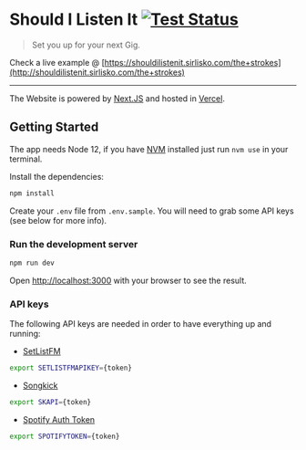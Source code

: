 # Should I Listen It [![Test Status][test-image]][test-url]

> Set you up for your next Gig.

Check a live example @ [https://shouldilistenit.sirlisko.com/the+strokes](http://shouldilistenit.sirlisko.com/the+strokes)

---

The Website is powered by [Next.JS](https://nextjs.org/) and hosted in [Vercel](https://vercel.com/).

## Getting Started

The app needs Node 12, if you have [NVM](https://github.com/nvm-sh/nvm) installed just run `nvm use` in your terminal.

Install the dependencies:

```bash
npm install
```

Create your `.env` file from `.env.sample`. You will need to grab some API keys (see below for more info).

### Run the development server

```bash
npm run dev
```

Open [http://localhost:3000](http://localhost:3000) with your browser to see the result.

### API keys

The following API keys are needed in order to have everything up and running:

- [SetListFM](https://api.setlist.fm/docs/1.0/index.html)

```bash
export SETLISTFMAPIKEY={token}
```

- [Songkick](https://www.songkick.com/api_key_requests/new)

```bash
export SKAPI={token}
```

- [Spotify Auth Token](https://developer.spotify.com)

```bash
export SPOTIFYTOKEN={token}
```

[test-image]: https://travis-ci.org/sirLisko/shouldilistenit.svg
[test-url]: https://travis-ci.org/sirLisko/shouldilistenit
